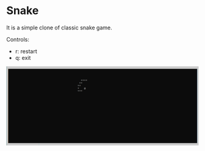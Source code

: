 # Snake

It is a simple clone of classic snake game.

Controls:

* r: restart
* q: exit

![Screenshot](screenshot.png)